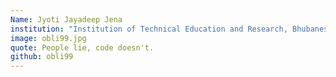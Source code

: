 ```yaml
---
Name: Jyoti Jayadeep Jena
institution: "Institution of Technical Education and Research, Bhubaneswar"
image: obli99.jpg
quote: People lie, code doesn't.
github: obli99
---
```

